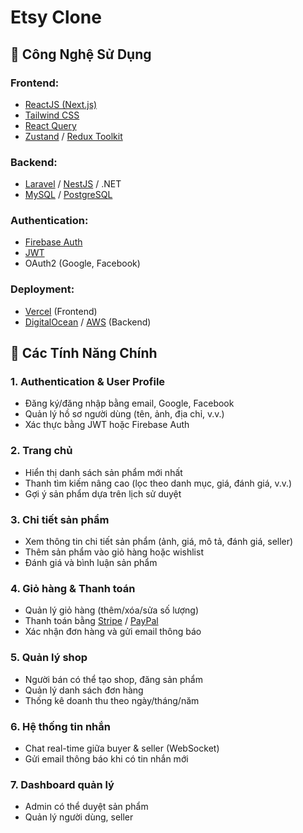 # Etsy Clone

## 🚀 Công Nghệ Sử Dụng

### Frontend:
- [ReactJS (Next.js)](https://nextjs.org/)
- [Tailwind CSS](https://tailwindcss.com/)
- [React Query](https://tanstack.com/query/latest)
- [Zustand](https://zustand-demo.pmnd.rs/) / [Redux Toolkit](https://redux-toolkit.js.org/)

### Backend:
- [Laravel](https://laravel.com/) / [NestJS](https://nestjs.com/) / .NET
- [MySQL](https://www.mysql.com/) / [PostgreSQL](https://www.postgresql.org/)

### Authentication:
- [Firebase Auth](https://firebase.google.com/docs/auth)
- [JWT](https://jwt.io/)
- OAuth2 (Google, Facebook)

### Deployment:
- [Vercel](https://vercel.com/) (Frontend)
- [DigitalOcean](https://www.digitalocean.com/) / [AWS](https://aws.amazon.com/) (Backend)

## 📌 Các Tính Năng Chính

### 1. Authentication & User Profile
- Đăng ký/đăng nhập bằng email, Google, Facebook
- Quản lý hồ sơ người dùng (tên, ảnh, địa chỉ, v.v.)
- Xác thực bằng JWT hoặc Firebase Auth

### 2. Trang chủ
- Hiển thị danh sách sản phẩm mới nhất
- Thanh tìm kiếm nâng cao (lọc theo danh mục, giá, đánh giá, v.v.)
- Gợi ý sản phẩm dựa trên lịch sử duyệt

### 3. Chi tiết sản phẩm
- Xem thông tin chi tiết sản phẩm (ảnh, giá, mô tả, đánh giá, seller)
- Thêm sản phẩm vào giỏ hàng hoặc wishlist
- Đánh giá và bình luận sản phẩm

### 4. Giỏ hàng & Thanh toán
- Quản lý giỏ hàng (thêm/xóa/sửa số lượng)
- Thanh toán bằng [Stripe](https://stripe.com/) / [PayPal](https://www.paypal.com/)
- Xác nhận đơn hàng và gửi email thông báo

### 5. Quản lý shop
- Người bán có thể tạo shop, đăng sản phẩm
- Quản lý danh sách đơn hàng
- Thống kê doanh thu theo ngày/tháng/năm

### 6. Hệ thống tin nhắn
- Chat real-time giữa buyer & seller (WebSocket)
- Gửi email thông báo khi có tin nhắn mới

### 7. Dashboard quản lý
- Admin có thể duyệt sản phẩm
- Quản lý người dùng, seller
